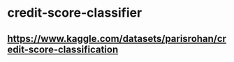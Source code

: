 # credit-score-classifier

## https://www.kaggle.com/datasets/parisrohan/credit-score-classification